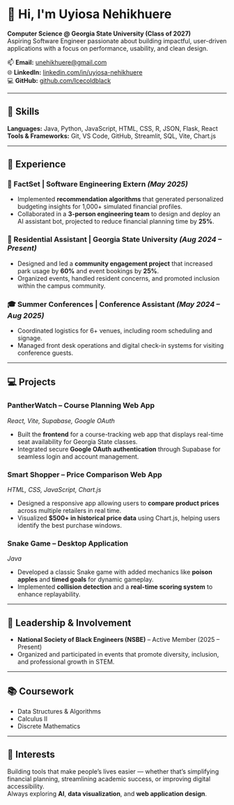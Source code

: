 # 👋 Hi, I'm Uyiosa Nehikhuere  
**Computer Science @ Georgia State University (Class of 2027)**  
Aspiring Software Engineer passionate about building impactful, user-driven applications with a focus on performance, usability, and clean design.

📫 **Email:** unehikhuere@gmail.com  
🌐 **LinkedIn:** [linkedin.com/in/uyiosa-nehikhuere](https://www.linkedin.com/in/uyiosa-nehikhuere)  
💻 **GitHub:** [github.com/Icecoldblack](https://github.com/Icecoldblack)

---

## 🧠 Skills

**Languages:** Java, Python, JavaScript, HTML, CSS, R, JSON, Flask, React  
**Tools & Frameworks:** Git, VS Code, GitHub, Streamlit, SQL, Vite, Chart.js  

---

## 💼 Experience

### 🧾 FactSet | Software Engineering Extern *(May 2025)*  
- Implemented **recommendation algorithms** that generated personalized budgeting insights for 1,000+ simulated financial profiles.  
- Collaborated in a **3-person engineering team** to design and deploy an AI assistant bot, projected to reduce financial planning time by **25%**.

### 🏢 Residential Assistant | Georgia State University *(Aug 2024 – Present)*  
- Designed and led a **community engagement project** that increased park usage by **60%** and event bookings by **25%**.  
- Organized events, handled resident concerns, and promoted inclusion within the campus community.

### 🎓 Summer Conferences | Conference Assistant *(May 2024 – Aug 2025)*  
- Coordinated logistics for 6+ venues, including room scheduling and signage.  
- Managed front desk operations and digital check-in systems for visiting conference guests.

---

## 💻 Projects

### **PantherWatch – Course Planning Web App**  
*React, Vite, Supabase, Google OAuth*  
- Built the **frontend** for a course-tracking web app that displays real-time seat availability for Georgia State classes.  
- Integrated secure **Google OAuth authentication** through Supabase for seamless login and account management.  

### **Smart Shopper – Price Comparison Web App**  
*HTML, CSS, JavaScript, Chart.js*  
- Designed a responsive app allowing users to **compare product prices** across multiple retailers in real time.  
- Visualized **$500+ in historical price data** using Chart.js, helping users identify the best purchase windows.  

### **Snake Game – Desktop Application**  
*Java*  
- Developed a classic Snake game with added mechanics like **poison apples** and **timed goals** for dynamic gameplay.  
- Implemented **collision detection** and a **real-time scoring system** to enhance replayability.  

---

## 🚀 Leadership & Involvement

- **National Society of Black Engineers (NSBE)** – Active Member (2025 – Present)  
- Organized and participated in events that promote diversity, inclusion, and professional growth in STEM.  

---

## 📚 Coursework

- Data Structures & Algorithms  
- Calculus II  
- Discrete Mathematics  

---

## 🌟 Interests

Building tools that make people’s lives easier — whether that’s simplifying financial planning, streamlining academic success, or improving digital accessibility.  
Always exploring **AI**, **data visualization**, and **web application design**.

